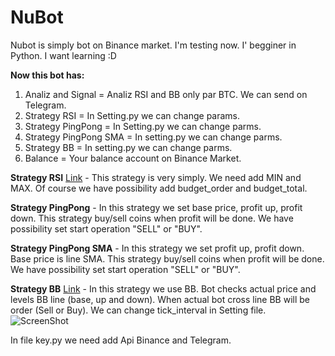 # NuBot

Nubot is simply bot on Binance market. I'm testing now. I' begginer in Python. I want learning :D 

**Now this bot has:**
  1) Analiz and Signal = Analiz RSI and BB only par BTC. We can send on Telegram.
  2) Strategy RSI = In Setting.py we can change params. 
  3) Strategy PingPong = In Setting.py we can change parms.
  4) Strategy PingPong SMA = In setting.py we can change parms.
  5) Strategy BB = In setting.py we can change parms.
  6) Balance = Your balance account on Binance Market.


**Strategy RSI** [Link](https://stockcharts.com/school/doku.php?id=chart_school:technical_indicators:relative_strength_index_rsi) - This strategy is very simply. We need add MIN and MAX. Of course we have possibility add budget_order and budget_total.
  
**Strategy PingPong** - In this strategy we set base price, profit up, profit down. This strategy buy/sell coins when profit will be done. We have possibility set start operation "SELL" or "BUY".

**Strategy PingPong SMA** - In this strategy we set profit up, profit down. Base price is line SMA. This strategy buy/sell coins when profit will be done. We have possibility set start operation "SELL" or "BUY".

**Strategy BB** [Link](https://stockcharts.com/school/doku.php?id=chart_school:technical_indicators:bollinger_bands) - In this strategy we use BB. Bot checks actual price and levels BB line (base, up and down). When actual bot cross line BB will be order (Sell or Buy). We can change tick_interval in Setting file.
    ![ScreenShot](https://github.com/kamilbl/NuBot/blob/master/Screen/Screen_Strategy_BB.PNG)

In file key.py we need add Api Binance and Telegram.
